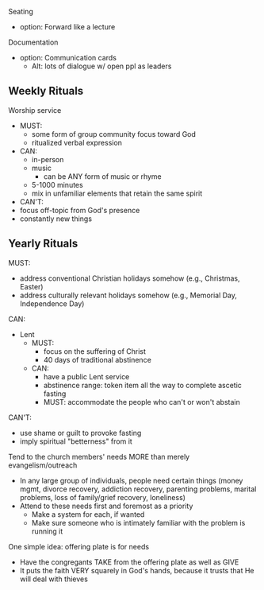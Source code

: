 
Seating

- option: Forward like a lecture

Documentation

- option: Communication cards
    - Alt: lots of dialogue w/ open ppl as leaders

## Weekly Rituals

Worship service

- MUST:
    - some form of group community focus toward God
    - ritualized verbal expression
- CAN:
    - in-person
    - music
        - can be ANY form of music or rhyme
    - 5-1000 minutes
    - mix in unfamiliar elements that retain the same spirit
- CAN'T:
- focus off-topic from God's presence
- constantly new things

## Yearly Rituals

MUST:

- address conventional Christian holidays somehow (e.g., Christmas, Easter)
- address culturally relevant holidays somehow (e.g., Memorial Day, Independence Day)

CAN:

- Lent
    - MUST:
        - focus on the suffering of Christ
        - 40 days of traditional abstinence
    - CAN:
        - have a public Lent service
        - abstinence range: token item all the way to complete ascetic fasting
        - MUST: accommodate the people who can't or won't abstain

CAN'T:

- use shame or guilt to provoke fasting
- imply spiritual "betterness" from it

Tend to the church members' needs MORE than merely evangelism/outreach

- In any large group of individuals, people need certain things (money mgmt, divorce recovery, addiction recovery, parenting problems, marital problems, loss of family/grief recovery, loneliness)
- Attend to these needs first and foremost as a priority
    - Make a system for each, if wanted
    - Make sure someone who is intimately familiar with the problem is running it

One simple idea: offering plate is for needs

- Have the congregants TAKE from the offering plate as well as GIVE
- It puts the faith VERY squarely in God's hands, because it trusts that He will deal with thieves
